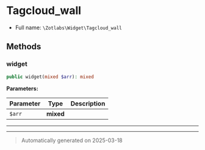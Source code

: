 
# Tagcloud_wall





* Full name: `\Zotlabs\Widget\Tagcloud_wall`




## Methods


### widget



```php
public widget(mixed $arr): mixed
```








**Parameters:**

| Parameter | Type | Description |
|-----------|------|-------------|
| `$arr` | **mixed** |  |





***


***
> Automatically generated on 2025-03-18
